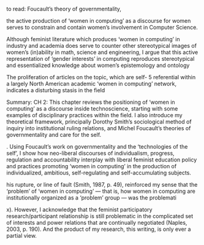 to read:
Foucault’s theory of governmentality,

the active production of ‘women in computing’ as a discourse for women serves to
constrain and contain women’s involvement in Computer Science.

Although feminist literature which produces ‘women in computing’ in industry
and academia does serve to counter other stereotypical images of women’s (in)ability in
math, science and engineering, I argue that this active representation of ‘gender interests’
in computing reproduces stereotypical and essentialized knowledge about women’s
epistemology and ontology

 The proliferation of articles on the topic, which are self-
5
referential within a largely North American academic ‘women in computing’ network,
indicates a disturbing stasis in the field


Summary:
CH 2:
This chapter reviews the positioning of ‘women in computing’ as a
discourse inside technoscience, starting with some examples of disciplinary practices
within the field. I also introduce my theoretical framework, principally Dorothy Smith’s
sociological method of inquiry into institutional ruling relations, and Michel Foucault’s
theories of governmentality and care for the self.

. Using Foucault’s work on governmentality and the ‘technologies of
the self’, I show how neo-liberal discourses of individualism, progress, regulation and
accountability interplay with liberal feminist education policy and practices promoting
‘women in computing’ in the production of individualized, ambitious, self-regulating and
self-accumulating subjects.


his rupture, or line of fault (Smith, 1987, p. 49), reinforced my sense that the
‘problem’ of ‘women in computing’ — that is, how women in computing are
institutionally organized as a ‘problem’ group — was the problemati

x). However, I acknowledge that the
feminist participatory research/participant relationship is still problematic in the
complicated set of interests and power relations that are continually negotiated (Naples,
2003, p. 190). And the product of my research, this writing, is only ever a partial view. 